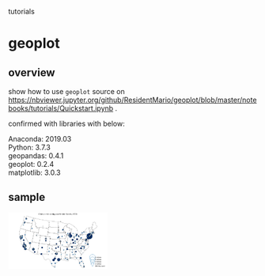 tutorials



# geoplot
## overview
show how to use <code>geoplot</code>
source on https://nbviewer.jupyter.org/github/ResidentMario/geoplot/blob/master/notebooks/tutorials/Quickstart.ipynb .

confirmed with libraries with below:

Anaconda: 2019.03  
Python: 3.7.3  
geopandas: 0.4.1  
geoplot: 0.2.4  
matplotlib: 3.0.3  

## sample
<img src="geoplot_sample.png" width=200>

